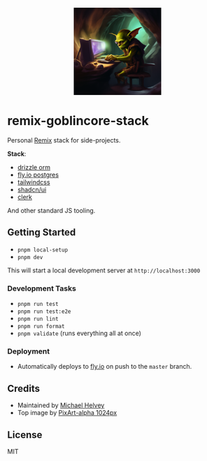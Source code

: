 <p align="center">
  <a href="https://michaelhelvey.dev" target="blank"><img src="./public/goblincore_stack.png" width="200" alt="goblin coding in a dark cave" /></a>
</p>

# remix-goblincore-stack

Personal [Remix](https://remix.run) stack for side-projects.

**Stack**:

-   [drizzle orm](https://orm.drizzle.team/)
-   [fly.io postgres](https://fly.io/docs/postgres/)
-   [tailwindcss](https://tailwindcss.com/)
-   [shadcn/ui](https://ui.shadcn.com/)
-   [clerk](https://clerk.com)

And other standard JS tooling.

## Getting Started

-   `pnpm local-setup`
-   `pnpm dev`

This will start a local development server at `http://localhost:3000`

### Development Tasks

-   `pnpm run test`
-   `pnpm run test:e2e`
-   `pnpm run lint`
-   `pnpm run format`
-   `pnpm validate` (runs everything all at once)

### Deployment

-   Automatically deploys to [fly.io](https://fly.io) on push to the `master` branch.

## Credits

-   Maintained by [Michael Helvey](https://michaelhelvey.dev)
-   Top image by [PixArt-alpha 1024px](https://github.com/PixArt-alpha/PixArt-alpha)

## License

MIT
